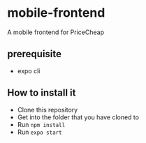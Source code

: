 # mobile-frontend
A mobile frontend for PriceCheap


## prerequisite
- expo cli

## How to install it 
- Clone this repository
- Get into the folder that you have cloned to
- Run `npm install`
- Run `expo start`



